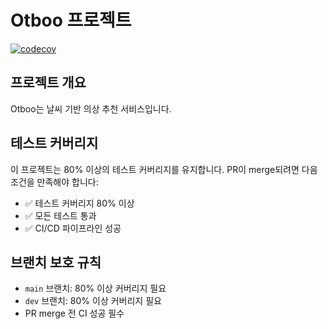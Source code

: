 # Otboo 프로젝트

[![codecov](https://codecov.io/gh/33otot/sb03-otboo-team03/branch/main/graph/badge.svg)](https://codecov.io/gh/33otot/sb03-otboo-team03)

## 프로젝트 개요

Otboo는 날씨 기반 의상 추천 서비스입니다.

## 테스트 커버리지

이 프로젝트는 80% 이상의 테스트 커버리지를 유지합니다. PR이 merge되려면 다음 조건을 만족해야 합니다:

- ✅ 테스트 커버리지 80% 이상
- ✅ 모든 테스트 통과
- ✅ CI/CD 파이프라인 성공

## 브랜치 보호 규칙

- `main` 브랜치: 80% 이상 커버리지 필요
- `dev` 브랜치: 80% 이상 커버리지 필요
- PR merge 전 CI 성공 필수
